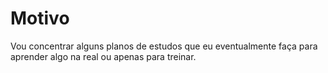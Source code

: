 # Motivo

Vou concentrar alguns planos de estudos que eu eventualmente faça para aprender algo na real ou apenas para treinar. 
